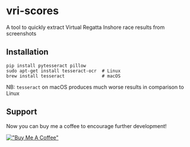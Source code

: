 # vri-scores
A tool to quickly extract Virtual Regatta Inshore race results from screenshots

## Installation
```
pip install pytesseract pillow
sudo apt-get install tesseract-ocr  # Linux
brew install tesseract              # macOS
```
NB: `tesseract` on macOS produces much worse results in comparison to Linux

## Support
Now you can buy me a coffee to encourage further development!

[!["Buy Me A Coffee"](https://www.buymeacoffee.com/assets/img/custom_images/orange_img.png)](https://www.buymeacoffee.com/kirienko)